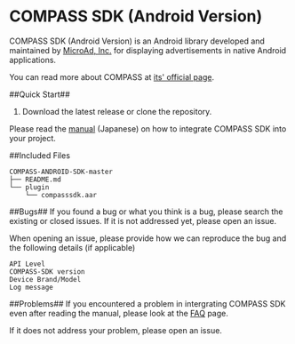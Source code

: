 # COMPASS SDK (Android Version)

COMPASS SDK (Android Version) is an Android library developed and maintained by [MicroAd, Inc.](https://www.microad.co.jp/en/) for displaying advertisements in native Android applications.

You can read more about COMPASS at [its' official page](https://www.microad.co.jp/en/service/compass/).

##Quick Start##

1. Download the latest release or clone the repository.

Please read the [manual](https://github.com/MicroAd-Products/COMPASS-iOS-SDK/wiki/COMPASS-SDK-for-Android-Apps) (Japanese) on how to integrate COMPASS SDK into your project.

##Included Files

~~~
COMPASS-ANDROID-SDK-master
├── README.md
└── plugin
    └── compasssdk.aar
~~~

##Bugs##
If you found a bug or what you think is a bug, please search the existing or closed issues. If it is not addressed yet, please open an issue. 

When opening an issue, please provide how we can reproduce the bug and the following details (if applicable)

~~~
API Level
COMPASS-SDK version
Device Brand/Model
Log message
~~~

##Problems##
If you encountered a problem in intergrating COMPASS SDK even after reading the manual, please look at the [FAQ](https://github.com/MicroAd-Products/COMPASS-ANDROID-SDK/wiki/COMPASS-SDK-for-Android-FAQ) page.

If it does not address your problem, please open an issue.